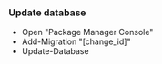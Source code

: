 ﻿### Update database
- Open "Package Manager Console"
- Add-Migration "[change_id]"
- Update-Database
